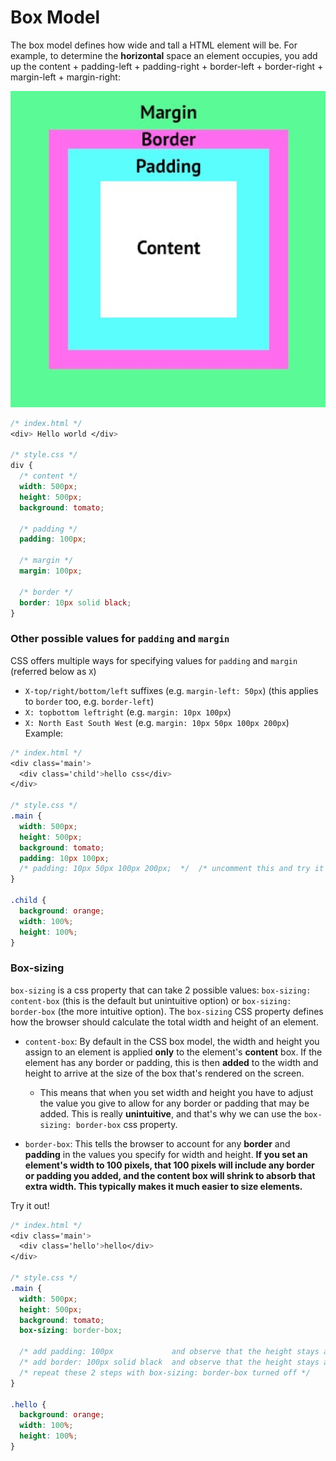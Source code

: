 # Box Model

The box model defines how wide and tall a HTML element will be. For example, to determine the **horizontal** space an element occupies, you add up the content + padding-left + padding-right + border-left + border-right + margin-left + margin-right:

![css box model](../../../images/css_box_model.png)

```css
/* index.html */
<div> Hello world </div>

/* style.css */
div {
  /* content */
  width: 500px;
  height: 500px;
  background: tomato;

  /* padding */
  padding: 100px;
  
  /* margin */
  margin: 100px;
  
  /* border */
  border: 10px solid black;
}
```

### Other possible values for `padding` and `margin` 

CSS offers multiple ways for specifying values for `padding` and `margin` (referred below as `X`)
- `X-top/right/bottom/left` suffixes (e.g. `margin-left: 50px`)  (this applies to `border` too, e.g. `border-left`)
- `X: topbottom leftright` (e.g. `margin: 10px 100px`)
- `X: North East South West` (e.g. `margin: 10px 50px 100px 200px`)
Example:

```css
/* index.html */
<div class='main'>
  <div class='child'>hello css</div>
</div>

/* style.css */
.main {
  width: 500px;
  height: 500px;
  background: tomato;
  padding: 10px 100px; 
  /* padding: 10px 50px 100px 200px;  */  /* uncomment this and try it out */
}

.child {
  background: orange;
  width: 100%;
  height: 100%;
}
```

### Box-sizing

`box-sizing` is a css property that can take 2 possible values: `box-sizing: content-box` (this is the default but unintuitive option) or `box-sizing: border-box` (the more intuitive option). The `box-sizing` CSS property defines how the browser should calculate the total width and height of an element.

- `content-box`: By default in the CSS box model, the width and height you assign to an element is applied **only** to the element's **content** box. If the element has any border or padding, this is then **added** to the width and height to arrive at the size of the box that's rendered on the screen.
  - This means that when you set width and height you have to adjust the value you give to allow for any border or padding that may be added. This is really **unintuitive**, and that's why we can use the `box-sizing: border-box` css property. 

- `border-box`: This tells the browser to account for any **border** and **padding** in the values you specify for width and height. **If you set an element's width to 100 pixels, that 100 pixels will include any border or padding you added, and the content box will shrink to absorb that extra width. This typically makes it much easier to size elements.**

Try it out!

```css
/* index.html */
<div class='main'>
  <div class='hello'>hello</div>
</div>

/* style.css */
.main {
  width: 500px;
  height: 500px;
  background: tomato;
  box-sizing: border-box;

  /* add padding: 100px             and observe that the height stays as 500px*/
  /* add border: 100px solid black  and observe that the height stays as 500px*/
  /* repeat these 2 steps with box-sizing: border-box turned off */
}

.hello {
  background: orange;
  width: 100%;
  height: 100%;
}
```